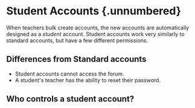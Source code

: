 # Student Accounts {.unnumbered}

When teachers bulk create accounts, the new accounts are automatically designed as a _student_ account. Student accounts work very similarly to standard accounts, but have a few different permissions.

## Differences from Standard accounts

* Student accounts cannot access the forum.
* A student's teacher has the ability to reset their password.

## Who controls a student account?
